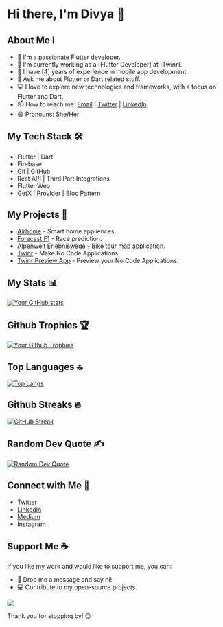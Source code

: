 # Hi there, I'm Divya 👋

## About Me ℹ️

- 🌱 I'm a passionate Flutter developer.
- 🔭 I'm currently working as a [Flutter Developer] at [Twinr].
- 💼 I have [4] years of experience in mobile app development.
- 💬 Ask me about Flutter or Dart related stuff.
- 💻 I love to explore new technologies and frameworks, with a focus on Flutter and Dart.
- 📫 How to reach me: [Email](mailto:divyadave789@gmail.com) | [Twitter](https://twitter.com/divyadave1205) | [LinkedIn](https://www.linkedin.com/in/divya-dave-09b099234/)
- 😄 Pronouns: She/Her

## My Tech Stack 🛠️

- Flutter | Dart
- Firebase
- Git | GitHub
- Rest API | Third Part Integrations
- Flutter Web
- GetX | Provider | Bloc Pattern

## My Projects 🚀

- [Airhome](https://apps.apple.com/in/app/airhome/id1611739444) - Smart home appliences.
- [Forecast F1](https://play.google.com/store/apps/details?id=com.forecast.f1&hl=en_IN) - Race prediction.
- [Alpenwelt Erlebniswege](https://play.google.com/store/apps/details?id=at.fosbury.alpenwelt) - Bike tour map application.
- [Twinr](builder.twinr.com) - Make No Code Applications.
- [Twinr Preview App](https://apps.apple.com/ca/app/twinr/id6446420501) - Preview your No Code Applications.
  
## My Stats 📊

[![Your GitHub stats](https://github-readme-stats.vercel.app/api?username=divyadave1205&show_icons=true&theme=dark)](https://github.com/divyadave1205)

## Github Trophies 🏆

[![Your Github Trophies](https://github-profile-trophy.vercel.app/?username=divyadave1205&amp;theme=radical&amp;no-frame=false&amp;no-bg=false&amp;margin-w=4)](https://github.com/divyadave1205)

## Top Languages 🔝

[![Top Langs](https://github-readme-stats.vercel.app/api/top-langs/?username=divyadave1205&layout=compact&theme=dark)](https://github.com/divyadave1205)

## Github Streaks 🔥

[![GitHub Streak](https://github-readme-streak-stats.herokuapp.com/?user=divyadave1205&amp;theme=dark&amp;hide_border=false)](https://github.com/divyadave1205)

## Random Dev Quote ✍️ 

[![Random Dev Quote](https://quotes-github-readme.vercel.app/api?type=horizontal&amp;theme=radical)](https://github.com/divyadave1205)

## Connect with Me 🤝

- [Twitter](https://twitter.com/divyadave1205)
- [LinkedIn](https://www.linkedin.com/in/divya-dave-09b099234/)
- [Medium](https://medium.com/@divyadave1205)
- [Instagram](https://www.instagram.com/flutter_finesse_302/)

## Support Me ☕

If you like my work and would like to support me, you can:

- 💬 Drop me a message and say hi!
- 💻 Contribute to my open-source projects.
  
[![](https://visitcount.itsvg.in/api?id=divyadave1205&label=Profile%20Views&color=10&icon=0&pretty=false)](https://visitcount.itsvg.in)

Thank you for stopping by! 😊
